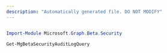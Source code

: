 ```yaml
---
description: "Automatically generated file. DO NOT MODIFY"
---
```


```powershell

Import-Module Microsoft.Graph.Beta.Security

Get-MgBetaSecurityAuditLogQuery

```